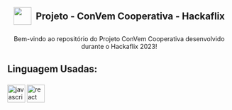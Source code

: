 <br clear="both">

<h2 align="center" .element: style="display: flex; flex-direction: row; align-items: center; justify-content: center; gap:10px;">  <img src="https://images.sympla.com.br/654906adc16bc.png" height="40" /> Projeto - ConVem Cooperativa - Hackaflix</h2>

###

<p align="center">Bem-vindo ao repositório do Projeto ConVem Cooperativa desenvolvido durante o Hackaflix 2023!</p>

###

<h2 align="left">Linguagem Usadas:</h2>

###

<div align="left">
  <img src="https://cdn.jsdelivr.net/gh/devicons/devicon/icons/javascript/javascript-original.svg" height="40" alt="javascript logo"  />
  <img src="https://cdn.jsdelivr.net/gh/devicons/devicon/icons/react/react-original.svg" height="40" alt="react logo"  />
</div>

###
